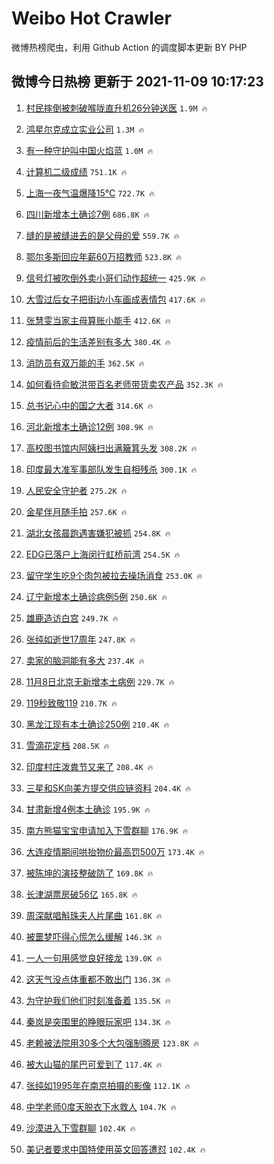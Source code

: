 # Weibo Hot Crawler 



微博热榜爬虫，利用 Github Action 的调度脚本更新 BY PHP 


## 微博今日热榜 更新于 2021-11-09 10:17:23 
1. [村民摔倒被刺破喉咙直升机26分钟送医](https://s.weibo.com/weibo?q=%23%E6%9D%91%E6%B0%91%E6%91%94%E5%80%92%E8%A2%AB%E5%88%BA%E7%A0%B4%E5%96%89%E5%92%99%E7%9B%B4%E5%8D%87%E6%9C%BA26%E5%88%86%E9%92%9F%E9%80%81%E5%8C%BB%23&Refer=top) `1.9M 🔥` 

1. [鸿星尔克成立实业公司](https://s.weibo.com/weibo?q=%23%E9%B8%BF%E6%98%9F%E5%B0%94%E5%85%8B%E6%88%90%E7%AB%8B%E5%AE%9E%E4%B8%9A%E5%85%AC%E5%8F%B8%23&Refer=top) `1.3M 🔥` 

1. [有一种守护叫中国火焰蓝](https://s.weibo.com/weibo?q=%23%E6%9C%89%E4%B8%80%E7%A7%8D%E5%AE%88%E6%8A%A4%E5%8F%AB%E4%B8%AD%E5%9B%BD%E7%81%AB%E7%84%B0%E8%93%9D%23&Refer=top) `1.0M 🔥` 

1. [计算机二级成绩](https://s.weibo.com/weibo?q=%23%E8%AE%A1%E7%AE%97%E6%9C%BA%E4%BA%8C%E7%BA%A7%E6%88%90%E7%BB%A9%23&Refer=top) `751.1K 🔥` 

1. [上海一夜气温爆降15℃](https://s.weibo.com/weibo?q=%23%E4%B8%8A%E6%B5%B7%E4%B8%80%E5%A4%9C%E6%B0%94%E6%B8%A9%E7%88%86%E9%99%8D15%E2%84%83%23&Refer=top) `722.7K 🔥` 

1. [四川新增本土确诊7例](https://s.weibo.com/weibo?q=%23%E5%9B%9B%E5%B7%9D%E6%96%B0%E5%A2%9E%E6%9C%AC%E5%9C%9F%E7%A1%AE%E8%AF%8A7%E4%BE%8B%23&Refer=top) `686.8K 🔥` 

1. [缝的是被缝进去的是父母的爱](https://s.weibo.com/weibo?q=%23%E7%BC%9D%E7%9A%84%E6%98%AF%E8%A2%AB%E7%BC%9D%E8%BF%9B%E5%8E%BB%E7%9A%84%E6%98%AF%E7%88%B6%E6%AF%8D%E7%9A%84%E7%88%B1%23&Refer=top) `559.7K 🔥` 

1. [鄂尔多斯回应年薪60万招教师](https://s.weibo.com/weibo?q=%23%E9%84%82%E5%B0%94%E5%A4%9A%E6%96%AF%E5%9B%9E%E5%BA%94%E5%B9%B4%E8%96%AA60%E4%B8%87%E6%8B%9B%E6%95%99%E5%B8%88%23&Refer=top) `523.8K 🔥` 

1. [信号灯被吹倒外卖小哥们动作超统一](https://s.weibo.com/weibo?q=%23%E4%BF%A1%E5%8F%B7%E7%81%AF%E8%A2%AB%E5%90%B9%E5%80%92%E5%A4%96%E5%8D%96%E5%B0%8F%E5%93%A5%E4%BB%AC%E5%8A%A8%E4%BD%9C%E8%B6%85%E7%BB%9F%E4%B8%80%23&Refer=top) `425.9K 🔥` 

1. [大雪过后女子把街边小车画成表情包](https://s.weibo.com/weibo?q=%23%E5%A4%A7%E9%9B%AA%E8%BF%87%E5%90%8E%E5%A5%B3%E5%AD%90%E6%8A%8A%E8%A1%97%E8%BE%B9%E5%B0%8F%E8%BD%A6%E7%94%BB%E6%88%90%E8%A1%A8%E6%83%85%E5%8C%85%23&Refer=top) `417.6K 🔥` 

1. [张慧雯当家主母算账小能手](https://s.weibo.com/weibo?q=%E5%BC%A0%E6%85%A7%E9%9B%AF%E5%BD%93%E5%AE%B6%E4%B8%BB%E6%AF%8D%E7%AE%97%E8%B4%A6%E5%B0%8F%E8%83%BD%E6%89%8B&Refer=top) `412.6K 🔥` 

1. [疫情前后的生活差别有多大](https://s.weibo.com/weibo?q=%23%E7%96%AB%E6%83%85%E5%89%8D%E5%90%8E%E7%9A%84%E7%94%9F%E6%B4%BB%E5%B7%AE%E5%88%AB%E6%9C%89%E5%A4%9A%E5%A4%A7%23&Refer=top) `380.4K 🔥` 

1. [消防员有双万能的手](https://s.weibo.com/weibo?q=%23%E6%B6%88%E9%98%B2%E5%91%98%E6%9C%89%E5%8F%8C%E4%B8%87%E8%83%BD%E7%9A%84%E6%89%8B%23&Refer=top) `362.5K 🔥` 

1. [如何看待俞敏洪带百名老师带货卖农产品](https://s.weibo.com/weibo?q=%23%E5%A6%82%E4%BD%95%E7%9C%8B%E5%BE%85%E4%BF%9E%E6%95%8F%E6%B4%AA%E5%B8%A6%E7%99%BE%E5%90%8D%E8%80%81%E5%B8%88%E5%B8%A6%E8%B4%A7%E5%8D%96%E5%86%9C%E4%BA%A7%E5%93%81%23&Refer=top) `352.3K 🔥` 

1. [总书记心中的国之大者](https://s.weibo.com/weibo?q=%23%E6%80%BB%E4%B9%A6%E8%AE%B0%E5%BF%83%E4%B8%AD%E7%9A%84%E5%9B%BD%E4%B9%8B%E5%A4%A7%E8%80%85%23&Refer=top) `314.6K 🔥` 

1. [河北新增本土确诊12例](https://s.weibo.com/weibo?q=%23%E6%B2%B3%E5%8C%97%E6%96%B0%E5%A2%9E%E6%9C%AC%E5%9C%9F%E7%A1%AE%E8%AF%8A12%E4%BE%8B%23&Refer=top) `308.9K 🔥` 

1. [高校图书馆内阿姨扫出满簸箕头发](https://s.weibo.com/weibo?q=%23%E9%AB%98%E6%A0%A1%E5%9B%BE%E4%B9%A6%E9%A6%86%E5%86%85%E9%98%BF%E5%A7%A8%E6%89%AB%E5%87%BA%E6%BB%A1%E7%B0%B8%E7%AE%95%E5%A4%B4%E5%8F%91%23&Refer=top) `308.2K 🔥` 

1. [印度最大准军事部队发生自相残杀](https://s.weibo.com/weibo?q=%23%E5%8D%B0%E5%BA%A6%E6%9C%80%E5%A4%A7%E5%87%86%E5%86%9B%E4%BA%8B%E9%83%A8%E9%98%9F%E5%8F%91%E7%94%9F%E8%87%AA%E7%9B%B8%E6%AE%8B%E6%9D%80%23&Refer=top) `300.1K 🔥` 

1. [人民安全守护者](https://s.weibo.com/weibo?q=%23%E4%BA%BA%E6%B0%91%E5%AE%89%E5%85%A8%E5%AE%88%E6%8A%A4%E8%80%85%23&Refer=top) `275.2K 🔥` 

1. [金星伴月随手拍](https://s.weibo.com/weibo?q=%23%E9%87%91%E6%98%9F%E4%BC%B4%E6%9C%88%E9%9A%8F%E6%89%8B%E6%8B%8D%23&Refer=top) `257.6K 🔥` 

1. [湖北女孩晨跑遇害嫌犯被抓](https://s.weibo.com/weibo?q=%23%E6%B9%96%E5%8C%97%E5%A5%B3%E5%AD%A9%E6%99%A8%E8%B7%91%E9%81%87%E5%AE%B3%E5%AB%8C%E7%8A%AF%E8%A2%AB%E6%8A%93%23&Refer=top) `254.8K 🔥` 

1. [EDG已落户上海闵行虹桥前湾](https://s.weibo.com/weibo?q=%23EDG%E5%B7%B2%E8%90%BD%E6%88%B7%E4%B8%8A%E6%B5%B7%E9%97%B5%E8%A1%8C%E8%99%B9%E6%A1%A5%E5%89%8D%E6%B9%BE%23&Refer=top) `254.5K 🔥` 

1. [留守学生吃9个肉包被拉去操场消食](https://s.weibo.com/weibo?q=%23%E7%95%99%E5%AE%88%E5%AD%A6%E7%94%9F%E5%90%839%E4%B8%AA%E8%82%89%E5%8C%85%E8%A2%AB%E6%8B%89%E5%8E%BB%E6%93%8D%E5%9C%BA%E6%B6%88%E9%A3%9F%23&Refer=top) `253.0K 🔥` 

1. [辽宁新增本土确诊病例5例](https://s.weibo.com/weibo?q=%23%E8%BE%BD%E5%AE%81%E6%96%B0%E5%A2%9E%E6%9C%AC%E5%9C%9F%E7%A1%AE%E8%AF%8A%E7%97%85%E4%BE%8B5%E4%BE%8B%23&Refer=top) `250.6K 🔥` 

1. [雄鹿造访白宫](https://s.weibo.com/weibo?q=%23%E9%9B%84%E9%B9%BF%E9%80%A0%E8%AE%BF%E7%99%BD%E5%AE%AB%23&Refer=top) `249.7K 🔥` 

1. [张纯如逝世17周年](https://s.weibo.com/weibo?q=%23%E5%BC%A0%E7%BA%AF%E5%A6%82%E9%80%9D%E4%B8%9617%E5%91%A8%E5%B9%B4%23&Refer=top) `247.8K 🔥` 

1. [卖家的脑洞能有多大](https://s.weibo.com/weibo?q=%23%E5%8D%96%E5%AE%B6%E7%9A%84%E8%84%91%E6%B4%9E%E8%83%BD%E6%9C%89%E5%A4%9A%E5%A4%A7%23&Refer=top) `237.4K 🔥` 

1. [11月8日北京无新增本土病例](https://s.weibo.com/weibo?q=%2311%E6%9C%888%E6%97%A5%E5%8C%97%E4%BA%AC%E6%97%A0%E6%96%B0%E5%A2%9E%E6%9C%AC%E5%9C%9F%E7%97%85%E4%BE%8B%23&Refer=top) `229.7K 🔥` 

1. [119秒致敬119](https://s.weibo.com/weibo?q=%23119%E7%A7%92%E8%87%B4%E6%95%AC119%23&Refer=top) `210.7K 🔥` 

1. [黑龙江现有本土确诊250例](https://s.weibo.com/weibo?q=%23%E9%BB%91%E9%BE%99%E6%B1%9F%E7%8E%B0%E6%9C%89%E6%9C%AC%E5%9C%9F%E7%A1%AE%E8%AF%8A250%E4%BE%8B%23&Refer=top) `210.4K 🔥` 

1. [雪滴花定档](https://s.weibo.com/weibo?q=%23%E9%9B%AA%E6%BB%B4%E8%8A%B1%E5%AE%9A%E6%A1%A3%23&Refer=top) `208.5K 🔥` 

1. [印度村庄泼粪节又来了](https://s.weibo.com/weibo?q=%23%E5%8D%B0%E5%BA%A6%E6%9D%91%E5%BA%84%E6%B3%BC%E7%B2%AA%E8%8A%82%E5%8F%88%E6%9D%A5%E4%BA%86%23&Refer=top) `208.4K 🔥` 

1. [三星和SK向美方提交供应链资料](https://s.weibo.com/weibo?q=%23%E4%B8%89%E6%98%9F%E5%92%8CSK%E5%90%91%E7%BE%8E%E6%96%B9%E6%8F%90%E4%BA%A4%E4%BE%9B%E5%BA%94%E9%93%BE%E8%B5%84%E6%96%99%23&Refer=top) `204.4K 🔥` 

1. [甘肃新增4例本土确诊](https://s.weibo.com/weibo?q=%23%E7%94%98%E8%82%83%E6%96%B0%E5%A2%9E4%E4%BE%8B%E6%9C%AC%E5%9C%9F%E7%A1%AE%E8%AF%8A%23&Refer=top) `195.9K 🔥` 

1. [南方熊猫宝宝申请加入下雪群聊](https://s.weibo.com/weibo?q=%23%E5%8D%97%E6%96%B9%E7%86%8A%E7%8C%AB%E5%AE%9D%E5%AE%9D%E7%94%B3%E8%AF%B7%E5%8A%A0%E5%85%A5%E4%B8%8B%E9%9B%AA%E7%BE%A4%E8%81%8A%23&Refer=top) `176.9K 🔥` 

1. [大连疫情期间哄抬物价最高罚500万](https://s.weibo.com/weibo?q=%23%E5%A4%A7%E8%BF%9E%E7%96%AB%E6%83%85%E6%9C%9F%E9%97%B4%E5%93%84%E6%8A%AC%E7%89%A9%E4%BB%B7%E6%9C%80%E9%AB%98%E7%BD%9A500%E4%B8%87%23&Refer=top) `173.4K 🔥` 

1. [被陈坤的演技整破防了](https://s.weibo.com/weibo?q=%23%E8%A2%AB%E9%99%88%E5%9D%A4%E7%9A%84%E6%BC%94%E6%8A%80%E6%95%B4%E7%A0%B4%E9%98%B2%E4%BA%86%23&Refer=top) `169.8K 🔥` 

1. [长津湖票房破56亿](https://s.weibo.com/weibo?q=%23%E9%95%BF%E6%B4%A5%E6%B9%96%E7%A5%A8%E6%88%BF%E7%A0%B456%E4%BA%BF%23&Refer=top) `165.8K 🔥` 

1. [周深献唱斛珠夫人片尾曲](https://s.weibo.com/weibo?q=%23%E5%91%A8%E6%B7%B1%E7%8C%AE%E5%94%B1%E6%96%9B%E7%8F%A0%E5%A4%AB%E4%BA%BA%E7%89%87%E5%B0%BE%E6%9B%B2%23&Refer=top) `161.8K 🔥` 

1. [被噩梦吓得心慌怎么缓解](https://s.weibo.com/weibo?q=%23%E8%A2%AB%E5%99%A9%E6%A2%A6%E5%90%93%E5%BE%97%E5%BF%83%E6%85%8C%E6%80%8E%E4%B9%88%E7%BC%93%E8%A7%A3%23&Refer=top) `146.3K 🔥` 

1. [一人一句用感觉良好接龙](https://s.weibo.com/weibo?q=%23%E4%B8%80%E4%BA%BA%E4%B8%80%E5%8F%A5%E7%94%A8%E6%84%9F%E8%A7%89%E8%89%AF%E5%A5%BD%E6%8E%A5%E9%BE%99%23&Refer=top) `139.0K 🔥` 

1. [这天气没点体重都不敢出门](https://s.weibo.com/weibo?q=%23%E8%BF%99%E5%A4%A9%E6%B0%94%E6%B2%A1%E7%82%B9%E4%BD%93%E9%87%8D%E9%83%BD%E4%B8%8D%E6%95%A2%E5%87%BA%E9%97%A8%23&Refer=top) `136.3K 🔥` 

1. [为守护我们他们时刻准备着](https://s.weibo.com/weibo?q=%23%E4%B8%BA%E5%AE%88%E6%8A%A4%E6%88%91%E4%BB%AC%E4%BB%96%E4%BB%AC%E6%97%B6%E5%88%BB%E5%87%86%E5%A4%87%E7%9D%80%23&Refer=top) `135.5K 🔥` 

1. [秦岚是突围里的睁眼玩家吧](https://s.weibo.com/weibo?q=%23%E7%A7%A6%E5%B2%9A%E6%98%AF%E7%AA%81%E5%9B%B4%E9%87%8C%E7%9A%84%E7%9D%81%E7%9C%BC%E7%8E%A9%E5%AE%B6%E5%90%A7%23&Refer=top) `134.3K 🔥` 

1. [老赖被法院用30多个大包强制腾房](https://s.weibo.com/weibo?q=%23%E8%80%81%E8%B5%96%E8%A2%AB%E6%B3%95%E9%99%A2%E7%94%A830%E5%A4%9A%E4%B8%AA%E5%A4%A7%E5%8C%85%E5%BC%BA%E5%88%B6%E8%85%BE%E6%88%BF%23&Refer=top) `123.8K 🔥` 

1. [被大山猫的尾巴可爱到了](https://s.weibo.com/weibo?q=%23%E8%A2%AB%E5%A4%A7%E5%B1%B1%E7%8C%AB%E7%9A%84%E5%B0%BE%E5%B7%B4%E5%8F%AF%E7%88%B1%E5%88%B0%E4%BA%86%23&Refer=top) `117.4K 🔥` 

1. [张纯如1995年在南京拍摄的影像](https://s.weibo.com/weibo?q=%23%E5%BC%A0%E7%BA%AF%E5%A6%821995%E5%B9%B4%E5%9C%A8%E5%8D%97%E4%BA%AC%E6%8B%8D%E6%91%84%E7%9A%84%E5%BD%B1%E5%83%8F%23&Refer=top) `112.1K 🔥` 

1. [中学老师0度天脱衣下水救人](https://s.weibo.com/weibo?q=%23%E4%B8%AD%E5%AD%A6%E8%80%81%E5%B8%880%E5%BA%A6%E5%A4%A9%E8%84%B1%E8%A1%A3%E4%B8%8B%E6%B0%B4%E6%95%91%E4%BA%BA%23&Refer=top) `104.7K 🔥` 

1. [沙漠进入下雪群聊](https://s.weibo.com/weibo?q=%23%E6%B2%99%E6%BC%A0%E8%BF%9B%E5%85%A5%E4%B8%8B%E9%9B%AA%E7%BE%A4%E8%81%8A%23&Refer=top) `102.4K 🔥` 

1. [美记者要求中国特使用英文回答遭怼](https://s.weibo.com/weibo?q=%23%E7%BE%8E%E8%AE%B0%E8%80%85%E8%A6%81%E6%B1%82%E4%B8%AD%E5%9B%BD%E7%89%B9%E4%BD%BF%E7%94%A8%E8%8B%B1%E6%96%87%E5%9B%9E%E7%AD%94%E9%81%AD%E6%80%BC%23&Refer=top) `102.4K 🔥` 

